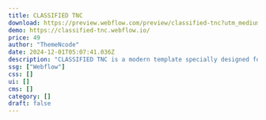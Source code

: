 ```yaml
---
title: CLASSIFIED TNC
download: https://preview.webflow.com/preview/classified-tnc?utm_medium=preview_link&utm_source=designer&utm_content=classified-tnc&preview=55db78478c6c980eadcecbe82ea9a3c1&locale=en&workflow=preview
demo: https://classified-tnc.webflow.io/
price: 49
author: "ThemeNcode"
date: 2024-12-01T05:07:41.036Z
description: "CLASSIFIED TNC is a modern template specially designed for functional classified websites. Highlight your online marketplace & connect with potential buyers or sellers with 2 home pages & showcase products with 3 different ad pages."
ssg: ["Webflow"]
css: []
ui: []
cms: []
category: []
draft: false
---
```

